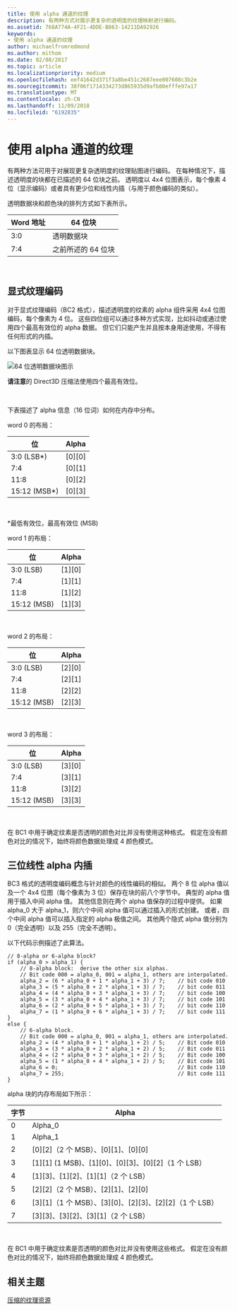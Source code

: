 ```yaml
---
title: 使用 alpha 通道的纹理
description: 有两种方式对展示更复杂的透明度的纹理映射进行编码。
ms.assetid: 768A774A-4F21-4DDE-B863-14211DA92926
keywords:
- 使用 alpha 通道的纹理
author: michaelfromredmond
ms.author: mithom
ms.date: 02/08/2017
ms.topic: article
ms.localizationpriority: medium
ms.openlocfilehash: eef41642d371f3a8be451c2687eee007608c3b2e
ms.sourcegitcommit: 38f06f1714334273d865935d9afb80efffe97a17
ms.translationtype: MT
ms.contentlocale: zh-CN
ms.lasthandoff: 11/09/2018
ms.locfileid: "6192835"
---
```

# <a name="textures-with-alpha-channels"></a>使用 alpha 通道的纹理


有两种方法可用于对展现更复杂透明度的纹理贴图进行编码。 在每种情况下，描述透明度的块都在已描述的 64 位块之前。 透明度以 4x4 位图表示，每个像素 4 位（显示编码）或者具有更少位和线性内插（与用于颜色编码的类似）。

透明数据块和颜色块的排列方式如下表所示。

| Word 地址 | 64 位块                      |
|--------------|-----------------------------------|
| 3:0          | 透明数据块                |
| 7:4          | 之前所述的 64 位块 |

 

## <a name="span-idexplicit-texture-encodingspanspan-idexplicit-texture-encodingspanspan-idexplicit-texture-encodingspanexplicit-texture-encoding"></a><span id="Explicit-Texture-Encoding"></span><span id="explicit-texture-encoding"></span><span id="EXPLICIT-TEXTURE-ENCODING"></span>显式纹理编码


对于显式纹理编码（BC2 格式），描述透明度的纹素的 alpha 组件采用 4x4 位图编码，每个像素为 4 位。 这些四位组可以通过多种方式实现，比如抖动或通过使用四个最高有效位的 alpha 数据。 但它们只能产生并且按本身用途使用，不得有任何形式的内插。

以下图表显示 64 位透明数据块。

![64 位透明数据块图示](images/colors4.png)

**请注意**的 Direct3D 压缩法使用四个最高有效位。

 

下表描述了 alpha 信息（16 位词）如何在内存中分布。

word 0 的布局：

| 位          | Alpha      |
|---------------|------------|
| 3:0 (LSB\*)   | \[0\]\[0\] |
| 7:4           | \[0\]\[1\] |
| 11:8          | \[0\]\[2\] |
| 15:12 (MSB\*) | \[0\]\[3\] |

 

\*最低有效位，最高有效位 (MSB)

word 1 的布局：

| 位        | Alpha      |
|-------------|------------|
| 3:0 (LSB)   | \[1\]\[0\] |
| 7:4         | \[1\]\[1\] |
| 11:8        | \[1\]\[2\] |
| 15:12 (MSB) | \[1\]\[3\] |

 

word 2 的布局：

| 位        | Alpha      |
|-------------|------------|
| 3:0 (LSB)   | \[2\]\[0\] |
| 7:4         | \[2\]\[1\] |
| 11:8        | \[2\]\[2\] |
| 15:12 (MSB) | \[2\]\[3\] |

 

word 3 的布局：

| 位        | Alpha      |
|-------------|------------|
| 3:0 (LSB)   | \[3\]\[0\] |
| 7:4         | \[3\]\[1\] |
| 11:8        | \[3\]\[2\] |
| 15:12 (MSB) | \[3\]\[3\] |

 

在 BC1 中用于确定纹素是否透明的颜色对比并没有使用这种格式。 假定在没有颜色对比的情况下，始终将颜色数据处理成 4 颜色模式。

## <a name="span-idthree-bit-linear-alpha-interpolationspanspan-idthree-bit-linear-alpha-interpolationspanspan-idthree-bit-linear-alpha-interpolationspanthree-bit-linear-alpha-interpolation"></a><span id="Three-Bit-Linear-Alpha-Interpolation"></span><span id="three-bit-linear-alpha-interpolation"></span><span id="THREE-BIT-LINEAR-ALPHA-INTERPOLATION"></span>三位线性 alpha 内插


BC3 格式的透明度编码概念与针对颜色的线性编码的相似。 两个 8 位 alpha 值以及一个 4x4 位图（每个像素为 3 位）保存在块的前八个字节中。 典型的 alpha 值用于插入中间 alpha 值。 其他信息则在两个 alpha 值保存的过程中提供。 如果 alpha\_0 大于 alpha\_1，则六个中间 alpha 值可以通过插入的形式创建。 或者，四个中间 alpha 值可以插入指定的 alpha 极值之间。 其他两个隐式 alpha 值分别为 0（完全透明）以及 255（完全不透明）。

以下代码示例描述了此算法。

```
// 8-alpha or 6-alpha block?    
if (alpha_0 > alpha_1) {    
    // 8-alpha block:  derive the other six alphas.    
    // Bit code 000 = alpha_0, 001 = alpha_1, others are interpolated.
    alpha_2 = (6 * alpha_0 + 1 * alpha_1 + 3) / 7;    // bit code 010
    alpha_3 = (5 * alpha_0 + 2 * alpha_1 + 3) / 7;    // bit code 011
    alpha_4 = (4 * alpha_0 + 3 * alpha_1 + 3) / 7;    // bit code 100
    alpha_5 = (3 * alpha_0 + 4 * alpha_1 + 3) / 7;    // bit code 101
    alpha_6 = (2 * alpha_0 + 5 * alpha_1 + 3) / 7;    // bit code 110
    alpha_7 = (1 * alpha_0 + 6 * alpha_1 + 3) / 7;    // bit code 111  
}    
else {  
    // 6-alpha block.    
    // Bit code 000 = alpha_0, 001 = alpha_1, others are interpolated.
    alpha_2 = (4 * alpha_0 + 1 * alpha_1 + 2) / 5;    // Bit code 010
    alpha_3 = (3 * alpha_0 + 2 * alpha_1 + 2) / 5;    // Bit code 011
    alpha_4 = (2 * alpha_0 + 3 * alpha_1 + 2) / 5;    // Bit code 100
    alpha_5 = (1 * alpha_0 + 4 * alpha_1 + 2) / 5;    // Bit code 101
    alpha_6 = 0;                                      // Bit code 110
    alpha_7 = 255;                                    // Bit code 111
}
```

alpha 块的内存布局如下所示：

| 字节 | Alpha                                                          |
|------|----------------------------------------------------------------|
| 0    | Alpha\_0                                                       |
| 1    | Alpha\_1                                                       |
| 2    | \[0\]\[2\]（2 个 MSB）、\[0\]\[1\]、\[0\]\[0\]                    |
| 3    | \[1\]\[1\] (1 MSB)、\[1\]\[0\]、\[0\]\[3\]、\[0\]\[2\]（1 个 LSB） |
| 4    | \[1\]\[3\]、\[1\]\[2\]、\[1\]\[1\]（2 个 LSB）                    |
| 5    | \[2\]\[2\]（2 个 MSB）、\[2\]\[1\]、\[2\]\[0\]                    |
| 6    | \[3\]\[1\]（1 个 MSB）、\[3\]\[0\]、\[2\]\[3\]、\[2\]\[2\]（1 个 LSB） |
| 7    | \[3\]\[3\]、\[3\]\[2\]、\[3\]\[1\]（2 个 LSB）                    |

 

在 BC1 中用于确定纹素是否透明的颜色对比并没有使用这些格式。 假定在没有颜色对比的情况下，始终将颜色数据处理成 4 颜色模式。

## <a name="span-idrelated-topicsspanrelated-topics"></a><span id="related-topics"></span>相关主题


[压缩的纹理资源](compressed-texture-resources.md)

 

 




